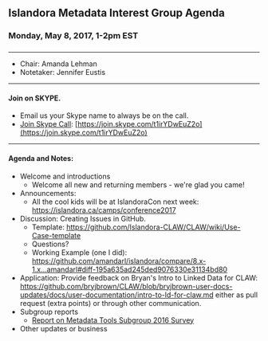 ## Islandora Metadata Interest Group Agenda
### Monday, May 8, 2017, 1-2pm EST
### 
---
* Chair: Amanda Lehman  
* Notetaker: Jennifer Eustis

---

#### Join on SKYPE.  
* Email us your Skype name to always be on the call.
* [Join Skype Call](https://join.skype.com/t1irYDwEuZ2o): [https://join.skype.com/t1irYDwEuZ2o](https://join.skype.com/t1irYDwEuZ2o)

---

#### Agenda and Notes:
* Welcome and introductions
  * Welcome all new and returning members - we're glad you came! 
* Announcements:  
  * All the cool kids will be at IslandoraCon next week: https://islandora.ca/camps/conference2017
* Discussion: Creating Issues in GitHub.  
  * Template: https://github.com/Islandora-CLAW/CLAW/wiki/Use-Case-template
  * Questions? 
  * Working Example (one I did):  https://github.com/amandarl/islandora/compare/8.x-1.x...amandarl#diff-195a635ad245ded9076330e31134bd80
* Application: Provide feedback on Bryan's Intro to Linked Data for CLAW: https://github.com/bryjbrown/CLAW/blob/bryjbrown-user-docs-updates/docs/user-documentation/intro-to-ld-for-claw.md either as pull request (extra points) or through other communication.  
* Subgroup reports  
  * [Report on Metadata Tools Subgroup 2016 Survey](https://docs.google.com/document/d/1Mml0K7sX7r6iVrDWMazrXyvVnIZ-MAcbF31W16dGo1Q/edit#heading=h.fzge2gedmdy9) 
* Other updates or business
